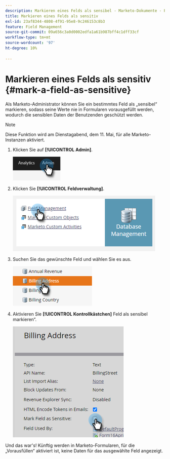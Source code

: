 ```yaml
---
description: Markieren eines Felds als sensibel - Marketo-Dokumente - Produktdokumentation
title: Markieren eines Felds als sensitiv
exl-id: 23af8344-4808-4f91-95e8-9c246153c8b3
feature: Field Management
source-git-commit: 09a656c3a0d0002edfa1a61b987bff4c1dff33cf
workflow-type: tm+mt
source-wordcount: '97'
ht-degree: 10%

---
```


# Markieren eines Felds als sensitiv {#mark-a-field-as-sensitive}

Als Marketo-Administrator können Sie ein bestimmtes Feld als „sensibel“ markieren, sodass seine Werte nie in Formularen vorausgefüllt werden, wodurch die sensiblen Daten der Benutzenden geschützt werden.

>[!NOTE]
>
>Diese Funktion wird am Dienstagabend, dem 11. Mai, für alle Marketo-Instanzen aktiviert.

1. Klicken Sie auf **[!UICONTROL Admin]**.

   ![](assets/mark-a-field-as-sensitive-1.png)

1. Klicken Sie **[!UICONTROL Feldverwaltung]**.

   ![](assets/mark-a-field-as-sensitive-2.png)

1. Suchen Sie das gewünschte Feld und wählen Sie es aus.

   ![](assets/mark-a-field-as-sensitive-3.png)

1. Aktivieren Sie **[!UICONTROL Kontrollkästchen]** Feld als sensibel markieren“.

   ![](assets/mark-a-field-as-sensitive-4.png)

Und das war&#39;s! Künftig werden in Marketo-Formularen, für die „Vorausfüllen“ aktiviert ist, keine Daten für das ausgewählte Feld angezeigt.
